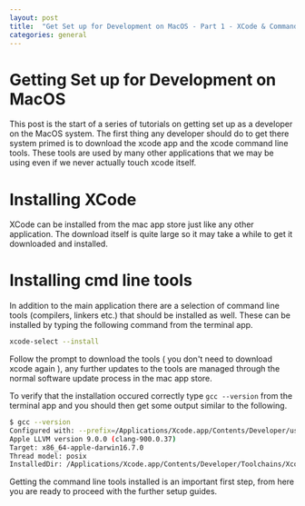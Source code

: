 ```yaml
---
layout: post
title:  "Get Set up for Development on MacOS - Part 1 - XCode & Command line tools"
categories: general
---
```

# Getting Set up for Development on MacOS
This post is the start of a series of tutorials on getting set up as a developer on the MacOS system. The first thing any developer should do
to get there system primed is to download the xcode app and the xcode command line tools. These tools are used by many other applications that we 
may be using even if we never actually touch xcode itself.

# Installing XCode
XCode can be installed from the mac app store just like any other application. The download itself is quite large so it may take a while
to get it downloaded and installed.

# Installing cmd line tools
In addition to the main application there are a selection of command line tools (compilers, linkers etc.) that should be installed as well.
These can be installed by typing the following command from the terminal app.

``` bash 
xcode-select --install
```

Follow the prompt to download the tools ( you don't need to download xcode again ), any further updates to the tools are managed through 
the normal software update process in the mac app store. 

To verify that the installation occured correctly type ```gcc --version``` from the terminal app and you should then get
 some output similar to the following.
``` bash
$ gcc --version
Configured with: --prefix=/Applications/Xcode.app/Contents/Developer/usr --with-gxx-include-dir=/usr/include/c++/4.2.1
Apple LLVM version 9.0.0 (clang-900.0.37)
Target: x86_64-apple-darwin16.7.0
Thread model: posix
InstalledDir: /Applications/Xcode.app/Contents/Developer/Toolchains/XcodeDefault.xctoolchain/usr/bin
```
 Getting the command line tools installed is an important first step, from here you are ready to proceed with the further setup guides. 